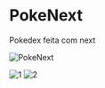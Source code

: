 # PokeNext
 Pokedex feita com next
  
![PokeNext](https://user-images.githubusercontent.com/105875989/198901835-c4971ff3-ce90-4823-9601-5d4037991c7a.gif)

![1](https://user-images.githubusercontent.com/105875989/198901857-e5eeced6-4d61-4ab2-a4da-345d295c20f1.png)
![2](https://user-images.githubusercontent.com/105875989/198901858-e39a2733-a1f6-474e-b395-d739c417c031.png)
